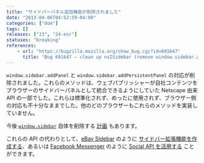 ```yaml
---
title: "サイドバーパネル追加機能が削除されました"
date: "2013-04-06T04:52:59-04:00"
categories: ["dom"]
tags: []
releases: ["23", "24-esr"]
statuses: "breaking"
references:
    - url: "https://bugzilla.mozilla.org/show_bug.cgi?id=691647"
      title: "Bug 691647 – clean up nsISidebar (remove window.sidebar.addPanel/addPersistentPanel)"
---
```

`window.sidebar.addPanel` と `window.sidebar.addPersistentPanel` の対応が削除されました。これらのメソッドは、ウェブパブリッシャーが自社コンテンツをブラウザーのサイドバーパネルとして統合できるようにしていた Netscape 由来 API の一部でした。これらは標準化されず、めったに使用されず、ブラウザー側の対応も不十分なままでした。他のどのブラウザーもこれらのメソッドを実装していません。

今後 [`window.sidebar`](https://developer.mozilla.org/docs/Web/API/window.sidebar) 自体を削除する [計画](https://www.fxsitecompat.dev/ja/docs/2015/window-sidebar-will-be-removed/) もあります。

これらの API の代わりとして、[eBay Sidebar](https://addons.mozilla.org/firefox/addon/ebay-sidebar/) のように [サイドバー拡張機能を作成する](https://developer.mozilla.org/docs/Creating_a_Firefox_sidebar)、あるいは [Facebook Messenger](https://www.facebook.com/about/messenger-for-firefox) のように [Social API を活用する](https://developer.mozilla.org/docs/Social_API) ことができます。
